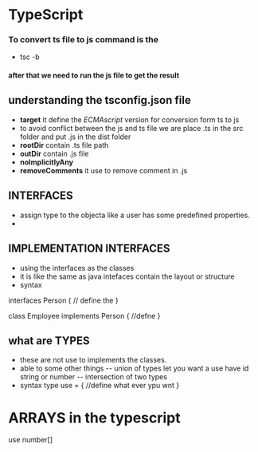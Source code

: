 # TypeScript

### To convert ts file to js command is the 
- tsc -b
#### after that we need to  run the js file to get the result


## understanding the tsconfig.json file  
 - __target__ it define the _ECMAscript_ version for conversion form ts to js
 - to avoid conflict between the js and ts file we are place .ts in the src folder and put .js in the dist folder
 - __rootDir__  contain .ts file path
 - __outDir__ contain .js file
 - __noImplicitlyAny__
 - __removeComments__ it use to remove comment in .js


## INTERFACES
- assign type to the objecta like a user has some predefined properties.
- 

## IMPLEMENTATION INTERFACES
- using the interfaces as the classes
- it is like the same as java intefaces contain the layout or structure
- syntax

interfaces Person {
    // define the 
}

class Employee implements Person {
    //defne
}

## what are TYPES
- these are not use to implements the classes.
- able to some other things
-- union of types let you want a use have id string or number
-- intersection of two types
- syntax
type use = {
    //define what ever ypu wnt
}

# ARRAYS in the typescript
use number[]
